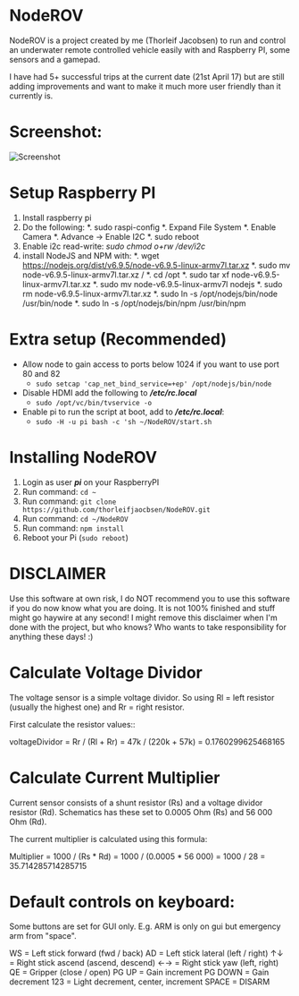 # NodeROV

NodeROV is a project created by me (Thorleif Jacobsen) to run and control an underwater remote controlled vehicle easily with and Raspberry PI, some sensors and a gamepad.

I have had 5+ successful trips at the current date (21st April 17) but are still adding improvements and want to make it much more user friendly than it currently is.

# Screenshot:

![Screenshot](https://d3vv6lp55qjaqc.cloudfront.net/items/2x2n2W0d2b423f021U2f/noderov-screen1.png)

# Setup Raspberry PI

1. Install raspberry pi
2. Do the following:
   *. sudo raspi-config
   *. Expand File System
   *. Enable Camera
   *. Advance -> Enable I2C
   *. sudo  reboot
3. Enable i2c read-write: *sudo chmod o+rw /dev/i2c*
4. install NodeJS and NPM with:
   *. wget https://nodejs.org/dist/v6.9.5/node-v6.9.5-linux-armv7l.tar.xz
   *. sudo mv node-v6.9.5-linux-armv7l.tar.xz /
   *. cd /opt
   *. sudo tar xf node-v6.9.5-linux-armv7l.tar.xz
   *. sudo mv node-v6.9.5-linux-armv7l nodejs
   *. sudo rm node-v6.9.5-linux-armv7l.tar.xz
   *. sudo ln -s /opt/nodejs/bin/node /usr/bin/node
   *. sudo ln -s /opt/nodejs/bin/npm /usr/bin/npm

# Extra setup (Recommended)

* Allow node to gain access to ports below 1024 if you want to use port 80 and 82
   * ```sudo setcap 'cap_net_bind_service=+ep' /opt/nodejs/bin/node```
* Disable HDMI add the following to ***/etc/rc.local***
   * ```sudo /opt/vc/bin/tvservice -o```
* Enable pi to run the script at boot, add to ***/etc/rc.local***:
   * ```sudo -H -u pi bash -c 'sh ~/NodeROV/start.sh```

# Installing NodeROV

1. Login as user ***pi*** on your RaspberryPI
2. Run command: ```cd ~```
3. Run command: ```git clone https://github.com/thorleifjaocbsen/NodeROV.git```
4. Run command: ```cd ~/NodeROV```
5. Run command: ```npm install```
6. Reboot your Pi (```sudo reboot```)

# DISCLAIMER

Use this software at own risk, I do NOT recommend you to use this software if you do now know what you are doing. It is not 100% finished and stuff might go haywire at any second! I might remove this disclaimer when I'm done with the project, but who knows? Who wants to take responsibility for anything these days! :)


# Calculate Voltage Dividor

The voltage sensor is a simple voltage dividor. So using Rl = left resistor (usually the highest one) and Rr = right resistor.

First calculate the resistor values::

voltageDividor = Rr / (Rl + Rr) = 47k / (220k + 57k) = 0.1760299625468165

# Calculate Current Multiplier

Current sensor consists of a shunt resistor (Rs) and a voltage dividor resistor (Rd). Schematics has these set to 0.0005 Ohm (Rs) and 56 000 Ohm (Rd).

The current multiplier is calculated using this formula: 

Multiplier = 1000 / (Rs * Rd) = 1000 / (0.0005 * 56 000) = 1000 / 28 = 35.714285714285715

# Default controls on keyboard:

Some buttons are set for GUI only. E.g. ARM is only on gui but emergency arm from "space".

WS = Left stick forward (fwd / back)
AD = Left stick lateral (left / right)
↑↓ = Right stick ascend (ascend, descend)
←→ = Right stick yaw (left, right)
QE = Gripper (close / open)
PG UP = Gain increment
PG DOWN = Gain decrement
123 = Light decrement, center, increment
SPACE = DISARM